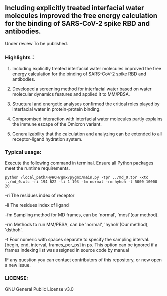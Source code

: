 ## Including explicitly treated interfacial water molecules improved the free energy calculation for the binding of SARS-CoV-2 spike RBD and antibodies.

Under review To be published.

### Highlights：

1) Including explicitly treated interfacial water molecules improved the free energy calculation for the binding of SARS-CoV-2 spike RBD and antibodies.

2) Developed a screening method for interfacial water based on water molecular dynamics features and applied it to MM/PBSA.

3) Structural and energetic analyses confirmed the critical roles played by interfacial water in protein-protein binding.

4) Compromised interaction with interfacial water molecules partly explains the immune escape of the Omicron variant.

5) Generalizability that the calculation and analyzing can be extended to all receptor-ligand hydration system.


### Typical usage:

Execute the following command in terminal. Ensure all Python packages meet the runtime requirements.

`
python /local_path/HyHOH/gmx/pygmx/main.py -tpr ../md_0.tpr -xtc ../md_0.xtc -ri 194 622 -li 1 193 -fm normal -rm hyhoh -t 5000 10000 20
`

-ri The residues index of receptor

-li The residues index of ligand

-fm Sampling method for MD frames, can be 'normal', 'most'(our method). 

-rm Methods to run MM/PBSA, can be 'normal', 'hyhoh'(Our method), 'dsthoh'.

-t Four numeric with spaces separate to specify the sampling interval. [begin, end, interval, frames_per_ps] in ps. This option can be ignored if a frames indexing list was assigned in source code by manual

IF any question you can contact contributors of this repository, or new open a new issue.

### LICENSE:
GNU General Public License v3.0
